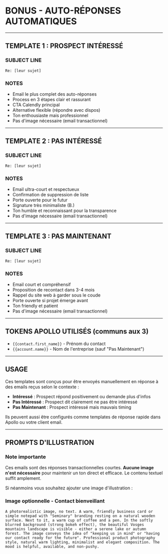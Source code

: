 # BONUS - AUTO-RÉPONSES AUTOMATIQUES

---

## TEMPLATE 1 : PROSPECT INTÉRESSÉ

### SUBJECT LINE
```
Re: [leur sujet]
```

### NOTES
- Email le plus complet des auto-réponses
- Process en 3 étapes clair et rassurant
- CTA Calendly principal
- Alternative flexible (répondre avec dispos)
- Ton enthousiaste mais professionnel
- Pas d'image nécessaire (email transactionnel)

---

## TEMPLATE 2 : PAS INTÉRESSÉ

### SUBJECT LINE
```
Re: [leur sujet]
```

### NOTES
- Email ultra-court et respectueux
- Confirmation de suppression de liste
- Porte ouverte pour le futur
- Signature très minimaliste (B.)
- Ton humble et reconnaissant pour la transparence
- Pas d'image nécessaire (email transactionnel)

---

## TEMPLATE 3 : PAS MAINTENANT

### SUBJECT LINE
```
Re: [leur sujet]
```

### NOTES
- Email court et compréhensif
- Proposition de recontact dans 3-4 mois
- Rappel du site web à garder sous le coude
- Porte ouverte si projet émerge avant
- Ton friendly et patient
- Pas d'image nécessaire (email transactionnel)

---

## TOKENS APOLLO UTILISÉS (communs aux 3)
- `{{contact.first_name}}` - Prénom du contact
- `{{account.name}}` - Nom de l'entreprise (sauf "Pas Maintenant")

---

## USAGE
Ces templates sont conçus pour être envoyés manuellement en réponse à des emails reçus selon le contexte :
- **Intéressé** : Prospect répond positivement ou demande plus d'infos
- **Pas Intéressé** : Prospect dit clairement ne pas être intéressé
- **Pas Maintenant** : Prospect intéressé mais mauvais timing

Ils peuvent aussi être configurés comme templates de réponse rapide dans Apollo ou votre client email.

---

## PROMPTS D'ILLUSTRATION

### Note importante
Ces emails sont des réponses transactionnelles courtes. **Aucune image n'est nécessaire** pour maintenir un ton direct et efficace. Le contenu textuel suffit amplement.

Si néanmoins vous souhaitez ajouter une image d'illustration :

### Image optionnelle - Contact bienveillant
```
A photorealistic image, no text. A warm, friendly business card or simple notepad with "Seminary" branding resting on a natural wooden surface. Next to it, a warm cup of coffee and a pen. In the softly blurred background (strong bokeh effect), the beautiful Vosges mountains landscape is visible - either a serene lake or autumn forest. The image conveys the idea of "keeping us in mind" or "having our contact ready for the future". Professional product photography style, natural warm lighting, minimalist and elegant composition. The mood is helpful, available, and non-pushy.
```
